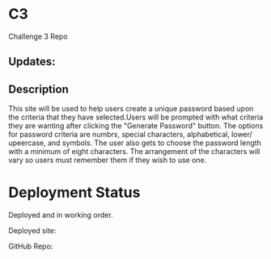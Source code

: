 # C3
Challenge 3 Repo

## Updates:


## Description
This site will be used to help users create a unique password based upon the criteria that they have selected.Users will be prompted with what criteria they are wanting after clicking the "Generate Password" button. The options for password criteria are numbrs, special characters, alphabetical, lower/ upeercase, and symbols. The user also gets to choose the password length with a minimum of eight characters. The arrangement of the characters will vary so users must remember them if they wish to use one.




# Deployment Status 
Deployed and in working order.

Deployed site:


GitHub Repo:

